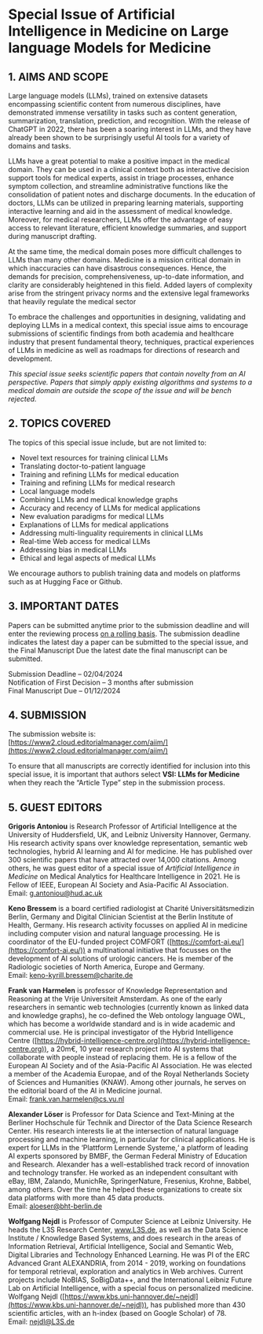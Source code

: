 # Special Issue of Artificial Intelligence in Medicine on Large language Models for Medicine

## 1. AIMS AND SCOPE

Large language models (LLMs), trained on extensive datasets encompassing scientific content from numerous disciplines, have demonstrated immense versatility in tasks such as content generation, summarization, translation, prediction, and recognition. With the release of ChatGPT in 2022, there has been a soaring interest in LLMs, and they have already been shown to be surprisingly useful AI tools for a variety of domains and tasks.

LLMs have a great potential to make a positive impact in the medical domain. They can be used in a clinical context both as interactive decision support tools for medical experts, assist in triage processes, enhance symptom collection, and streamline administrative functions like the consolidation of patient notes and discharge documents. In the education of doctors, LLMs can be utilized in preparing learning materials, supporting interactive learning and aid in the assessment of medical knowledge. Moreover, for medical researchers, LLMs offer the advantage of easy access to relevant literature, efficient knowledge summaries, and support during manuscript drafting.

At the same time, the medical domain poses more difficult challenges to LLMs than many other domains. Medicine is a mission critical domain in which inaccuracies can have disastrous consequences. Hence, the demands for precision, comprehensiveness, up-to-date information, and clarity are considerably heightened in this field. Added layers of complexity arise from the stringent privacy norms and the extensive legal frameworks that heavily regulate the medical sector

To embrace the challenges and opportunities in designing, validating and deploying LLMs in a medical context, this special issue aims to encourage submissions of scientific findings from both academia and healthcare industry that present fundamental theory, techniques, practical experiences of LLMs in medicine as well as roadmaps for directions of research and development.

*This special issue seeks scientific papers that contain novelty from an AI perspective. Papers that simply apply existing algorithms and systems to a medical domain are outside the scope of the issue and will be bench rejected.*

## 2. TOPICS COVERED

The topics of this special issue include, but are not limited to:
- Novel text resources for training clinical LLMs
- Translating doctor-to-patient language
- Training and refining LLMs for medical education
- Training and refining LLMs for medical research
- Local language models
- Combining LLMs and medical knowledge graphs
- Accuracy and recency of LLMs for medical applications
- New evaluation paradigms for medical LLMs
- Explanations of LLMs for medical applications
- Addressing multi-linguality requirements in clinical LLMs
- Real-time Web access for medical LLMs
- Addressing bias in medical LLMs
- Ethical and legal aspects of medical LLMs

We encourage authors to publish training data and models on platforms such as at Hugging Face or Github.

## 3. IMPORTANT DATES

Papers can be submitted anytime prior to the submission deadline and will enter the reviewing process <ins>on a rolling basis</ins>. The submission deadline indicates the latest day a paper can be submitted to the special issue, and the Final Manuscript Due the latest date the final manuscript can be submitted.

Submission Deadline – 02/04/2024
<br>
Notification of First Decision – 3 months after submission
<br>
Final Manuscript Due – 01/12/2024

## 4. SUBMISSION

The submission website is: [https://www2.cloud.editorialmanager.com/aiim/](https://www2.cloud.editorialmanager.com/aiim/)

To ensure that all manuscripts are correctly identified for inclusion into this special issue, it is important that authors select **VSI: LLMs for Medicine** when they reach the “Article Type” step in the submission process.

## 5. GUEST EDITORS

**Grigoris Antoniou** is Research Professor of Artificial Intelligence at the University of Huddersfield, UK, and Leibniz University Hannover, Germany. His research activity spans over knowledge representation, semantic web technologies, hybrid AI learning and AI for medicine. He has published over 300 scientific papers that have attracted over 14,000 citations. Among others, he was guest editor of a special issue of *Artificial Intelligence in Medicine* on Medical Analytics for Healthcare Intelligence in 2021. He is Fellow of IEEE, European AI Society and Asia-Pacific AI Association.
<br>
Email: g.antoniou@hud.ac.uk

**Keno Bressem** is a board certified radiologist at Charité Universitätsmedizin Berlin, Germany and Digital Clinician Scientist at the Berlin Institute of Health, Germany. His research activity focusses on applied AI in medicine including computer vision and natural language processing. He is coordinator of the EU-funded project COMFORT ([https://comfort-ai.eu/](https://comfort-ai.eu/)) a multinational initiative that focusses on the development of AI solutions of urologic cancers. He is member of the Radiologic societies of North America, Europe and Germany.
<br>
Email: keno-kyrill.bressem@charite.de

**Frank van Harmelen** is professor of Knowledge Representation and Reasoning at the Vrije Universiteit Amsterdam. As one of the early researchers in semantic web technologies (currently known as linked data and knowledge graphs), he co-defined the Web ontology language OWL, which has become a worldwide standard and is in wide academic and commercial use. He is principal investigator of the Hybrid Intelligence Centre ([https://hybrid-intelligence-centre.org](https://hybrid-intelligence-centre.org)), a 20m€, 10 year research project into AI systems that collaborate with people instead of replacing them. He is a fellow of the European AI Society and of the Asia-Pacific AI Association. He was elected a member of the Academia Europae, and of the Royal Netherlands Society of Sciences and Humanities (KNAW). Among other journals, he serves on the editorial board of the AI in Medicine journal.
<br>
Email: frank.van.harmelen@cs.vu.nl

**Alexander Löser** is Professor for Data Science and Text-Mining at the Berliner Hochschule für Technik and Director of the Data Science Research Center. His research interests lie at the intersection of natural language processing and machine learning, in particular for clinical applications. He is expert for LLMs in the ‘Plattform Lernende Systeme,‘ a platform of leading AI experts sponsored by BMBF, the German Federal Ministry of Education and Research. Alexander has a well-established track record of innovation and technology transfer. He worked as an independent consultant with eBay, IBM, Zalando, MunichRe, SpringerNature, Fresenius, Krohne, Babbel, among others. Over the time he helped these organizations to create six data platforms with more than 45 data products.
<br>
Email: aloeser@bht-berlin.de

**Wolfgang Nejdl** is Professor of Computer Science at Leibniz University. He heads the L3S Research Center, www.L3S.de, as well as the Data Science Institute / Knowledge Based Systems, and does research in the areas of Information Retrieval, Artificial Intelligence, Social and Semantic Web, Digital Libraries and Technology Enhanced Learning. He was PI of the ERC Advanced Grant ALEXANDRIA, from 2014 - 2019, working on foundations for temporal retrieval, exploration and analytics in Web archives. Current projects include NoBIAS, SoBigData++, and the International Leibniz Future Lab on Artificial Intelligence, with a special focus on personalized medicine. Wolfgang Nejdl ([https://www.kbs.uni-hannover.de/~nejdl](https://www.kbs.uni-hannover.de/~nejdl)), has published more than 430 scientific articles, with an h-index (based on Google Scholar) of 78.
<br>
Email: nejdl@L3S.de
